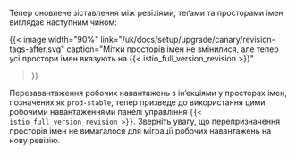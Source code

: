 ---
---
Тепер оновлене зіставлення між ревізіями, теґами та просторами імен виглядає наступним чином:

{{< image width="90%"
link="/uk/docs/setup/upgrade/canary/revision-tags-after.svg"
caption="Мітки просторів імен не змінилися, але тепер усі простори імен вказують на {{< istio_full_version_revision >}}"
>}}

Перезавантаження робочих навантажень з інʼєкціями у просторах імен, позначених як `prod-stable`, тепер призведе до використання цими робочими навантаженнями панелі управління `{{< istio_full_version_revision >}}`. Зверніть увагу, що перепризначення просторів імен не вимагалося для міграції робочих навантажень на нову ревізію.
